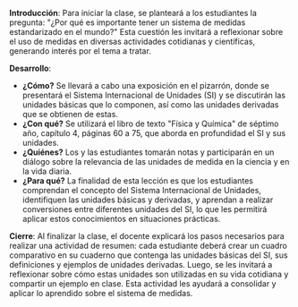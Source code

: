 **Introducción**: Para iniciar la clase, se planteará a los estudiantes la pregunta: "¿Por qué es importante tener un sistema de medidas estandarizado en el mundo?" Esta cuestión les invitará a reflexionar sobre el uso de medidas en diversas actividades cotidianas y científicas, generando interés por el tema a tratar.

**Desarrollo**:

- **¿Cómo?** Se llevará a cabo una exposición en el pizarrón, donde se presentará el Sistema Internacional de Unidades (SI) y se discutirán las unidades básicas que lo componen, así como las unidades derivadas que se obtienen de estas.
- **¿Con qué?** Se utilizará el libro de texto "Física y Química" de séptimo año, capítulo 4, páginas 60 a 75, que aborda en profundidad el SI y sus unidades.
- **¿Quiénes?** Los y las estudiantes tomarán notas y participarán en un diálogo sobre la relevancia de las unidades de medida en la ciencia y en la vida diaria.
- **¿Para qué?** La finalidad de esta lección es que los estudiantes comprendan el concepto del Sistema Internacional de Unidades, identifiquen las unidades básicas y derivadas, y aprendan a realizar conversiones entre diferentes unidades del SI, lo que les permitirá aplicar estos conocimientos en situaciones prácticas.

**Cierre**: Al finalizar la clase, el docente explicará los pasos necesarios para realizar una actividad de resumen: cada estudiante deberá crear un cuadro comparativo en su cuaderno que contenga las unidades básicas del SI, sus definiciones y ejemplos de unidades derivadas. Luego, se les invitará a reflexionar sobre cómo estas unidades son utilizadas en su vida cotidiana y compartir un ejemplo en clase. Esta actividad les ayudará a consolidar y aplicar lo aprendido sobre el sistema de medidas.